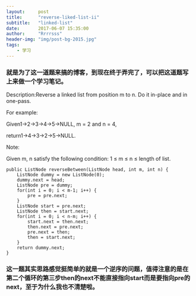 ```yaml
---
layout:     post
title:      "reverse-liked-list-ii"
subtitle:   "linked-list"
date:       2017-06-07 15:35:00
author:     "Rrrrsss"
header-img: "img/post-bg-2015.jpg"
tags:
    - 学习
---
```


### 就是为了这一道题来搞的博客，到现在终于弄完了，可以把这道题写上来做一个学习笔记。

Description:Reverse a linked list from position m to n. Do it in-place and in one-pass.

For example:

Given1->2->3->4->5->NULL, m = 2 and n = 4,

return1->4->3->2->5->NULL.

Note:

Given m, n satisfy the following condition:
1 ≤ m ≤ n ≤ length of list.



	public ListNode reverseBetween(ListNode head, int m, int n) {
		ListNode dummy = new ListNode(0);
	    dummy.next = head;
	    ListNode pre = dummy;
	    for(int i = 0; i < m-1; i++) {
	        pre = pre.next;
	    }
	    ListNode start = pre.next;
	    ListNode then = start.next;
	    for(int i = 0; i < n-m; i++) {
	        start.next = then.next;
	        then.next = pre.next;
	        pre.next = then;
	        then = start.next;
	    }
	    return dummy.next;
	}

### 这一题其实思路感觉挺简单的就是一个逆序的问题，值得注意的是在第二个循环的第三步then的next不能直接指向start而是要指向pre的next，至于为什么我也不清楚啦。
